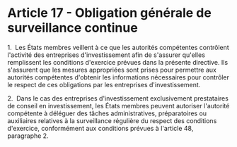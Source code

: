 # Article 17 - Obligation générale de surveillance continue


1.  Les États membres veillent à ce que les autorités compétentes contrôlent l'activité des entreprises d'investissement afin de s'assurer qu'elles remplissent les conditions d'exercice prévues dans la présente directive. Ils s'assurent que les mesures appropriées sont prises pour permettre aux autorités compétentes d'obtenir les informations nécessaires pour contrôler le respect de ces obligations par les entreprises d'investissement.

2.  Dans le cas des entreprises d'investissement exclusivement prestataires de conseil en investissement, les États membres peuvent autoriser l'autorité compétente à déléguer des tâches administratives, préparatoires ou auxiliaires relatives à la surveillance régulière du respect des conditions d'exercice, conformément aux conditions prévues à l'article 48, paragraphe 2.
